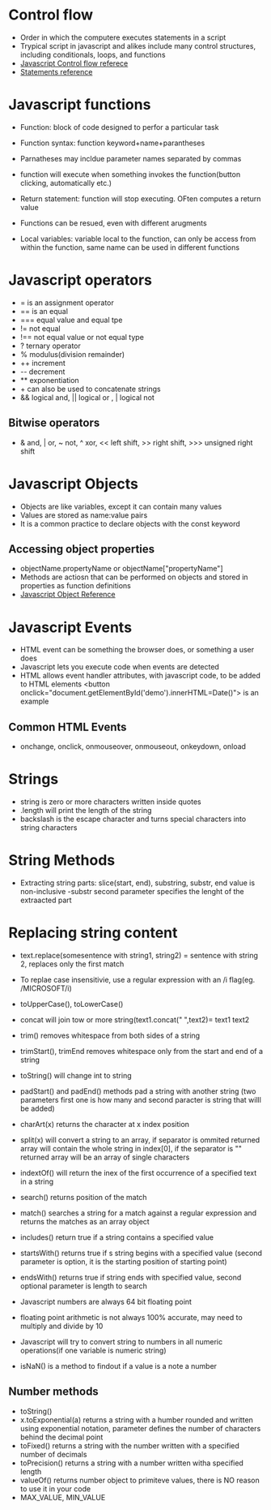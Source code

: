 # Control flow
- Order in which the computere executes statements in a script
- Trypical script in javascript and alikes include many control structures, including conditionals, loops, and functions
- [Javascript Control flow referece](https://developer.mozilla.org/en-US/docs/Web/JavaScript/Reference#control_flow)
- [Statements reference](https://developer.mozilla.org/en-US/docs/Web/JavaScript/Guide/Control_flow_and_error_handling)

# Javascript functions
- Function: block of code designed to perfor a particular task
- Function syntax: function keyword+name+parantheses
- Parnatheses may incldue parameter names  separated by commas
- function will execute when something invokes the function(button clicking, automatically etc.)

- Return statement: function will stop executing. OFten computes a return value
- Functions can be resued, even with different arugments
- Local variables: variable local to the function, can only be access from within the function, same name can be used in different functions

# Javascript operators
- = is an assignment operator
- == is an equal 
- === equal value and equal tpe
- != not equal
- !== not equal value or not equal type
- ? ternary operator
- % modulus(division remainder)
- ++ increment
- -- decrement
- ** exponentiation
- \+ can also be used to concatenate strings
- && logical and, || logical or , | logical not

## Bitwise operators
- & and, | or, ~ not, ^ xor, \<< left shift, \>> right shift, >>> unsigned right shift

# Javascript Objects
- Objects are like variables, except it can contain many values
- Values are stored as name:value pairs
- It is a common practice to declare objects with the const keyword

## Accessing object properties
- objectName.propertyName or objectName\["propertyName"]
- Methods are actiosn that can be performed on objects and stored in properties as function definitions
- [Javascript Object Reference](https://www.w3schools.com/js/js_objects.asp)

# Javascript Events
- HTML event can be something the browser does, or something a user does
- Javascript lets you execute code when events are detected
- HTML allows event handler attributes, with javascript code, to be added to HTML elements 
\<button onclick="document.getElementById('demo').innerHTML=Date()"> is an example
## Common HTML Events
- onchange, onclick, onmouseover, onmouseout, onkeydown, onload

# Strings
- string is zero or more characters written inside quotes
- .length will print the length of the string
- backslash is the escape character and turns special characters into string characters

# String Methods
- Extracting string parts: slice(start, end), substring, substr, end value is non-inclusive
-substr second parameter specifies the lenght of the extraacted part

# Replacing string content
- text.replace(somesentence with string1, string2) = sentence with string 2, replaces only the first match
- To replae case insensitivie, use a regular expression with an /i flag(eg. /MICROSOFT/i)

- toUpperCase(), toLowerCase()
- concat will join tow or more string(text1.concat(" ",text2)= text1 text2

- trim() removes whitespace from both sides of a string
- trimStart(), trimEnd removes whitespace only from the start and end of a string
- toString() will change int to string
- padStart() and padEnd() methods pad a string with another string (two parameters first one is how many and second paracter is string that willl be added)
- charArt(x) returns the character at x index position

- split(x) will convert a string to an array, if separator is ommited returned array will contain the whole string in index[0], if the separator is "" returned array will be an array of single characters

- indextOf() will return the inex of the first occurrence of a specified text in a string
- search() returns position of the match
- match() searches a string for a match against a regular expression and returns the matches as an array object
- includes() return true if a string contains a specified value
- startsWith() returns true if s string begins with a specified value (second parameter is option, it is the starting position of starting point)
- endsWith() returns true if string ends with specified value, second optional parameter is length to search

- Javascript numbers are always 64 bit floating point
- floating point arithmetic is not always 100% accurate, may need to multiply and divide by 10
- Javascript will try to convert string to numbers in all numeric operations(if one variable is numeric string)
- isNaN() is a method to findout if a value is a note a number

## Number methods
- toString()
- x.toExponential(a) returns a string with a humber rounded and written using exponential notation, parameter defines the number of characters behind the decimal point
- toFixed() returns a string with the number written with a specified number of decimals
- toPrecision() returns a string with a number written witha specified length
- valueOf() returns number object to primiteve values, there is NO reason to use it in your code
- MAX_VALUE, MIN_VALUE